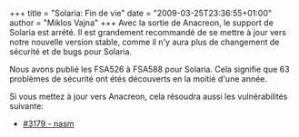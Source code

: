 +++
title = "Solaria: Fin de vie"
date = "2009-03-25T23:36:55+01:00"
author = "Miklos Vajna"
+++
Avec la sortie de Anacreon, le support de Solaria est arrété. Il est grandement recommandé de se mettre à jour vers notre nouvelle version stable, comme il n'y aura plus de changement de sécurité et de bugs pour Solaria.  
  

 Nous avons publié les FSA526 à FSA588 pour Solaria. Cela signifie que 63 problèmes de sécurité ont étés découverts en la moitié d'une année.  

 Si vous mettez à jour vers Anacreon, cela résoudra aussi les vulnérabilités suivante:  

* [#3179 - nasm](http://bugs.frugalware.org/task/3179)
